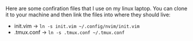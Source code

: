 Here are some confiration files that I use on my linux laptop. You can clone it to your machine and then link the files into where they should live:

* init.vim -> `ln -s init.vim ~/.config/nvim/init.vim`
* .tmux.conf -> `ln -s .tmux.conf ~/.tmux.conf`
